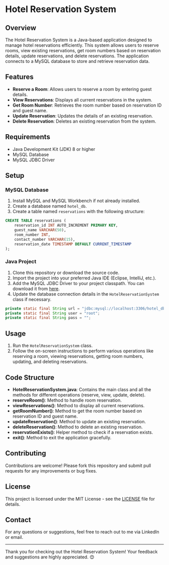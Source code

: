 # Hotel Reservation System

## Overview

The Hotel Reservation System is a Java-based application designed to manage hotel reservations efficiently. This system allows users to reserve rooms, view existing reservations, get room numbers based on reservation details, update reservations, and delete reservations. The application connects to a MySQL database to store and retrieve reservation data.

## Features

- **Reserve a Room**: Allows users to reserve a room by entering guest details.
- **View Reservations**: Displays all current reservations in the system.
- **Get Room Number**: Retrieves the room number based on reservation ID and guest name.
- **Update Reservation**: Updates the details of an existing reservation.
- **Delete Reservation**: Deletes an existing reservation from the system.

## Requirements

- Java Development Kit (JDK) 8 or higher
- MySQL Database
- MySQL JDBC Driver

## Setup

### MySQL Database

1. Install MySQL and MySQL Workbench if not already installed.
2. Create a database named `hotel_db`.
3. Create a table named `reservations` with the following structure:

```sql
CREATE TABLE reservations (
    reservation_id INT AUTO_INCREMENT PRIMARY KEY,
    guest_name VARCHAR(50),
    room_number INT,
    contact_number VARCHAR(15),
    reservation_date TIMESTAMP DEFAULT CURRENT_TIMESTAMP
);
```

### Java Project

1. Clone this repository or download the source code.
2. Import the project into your preferred Java IDE (Eclipse, IntelliJ, etc.).
3. Add the MySQL JDBC Driver to your project classpath. You can download it from [here](https://dev.mysql.com/downloads/connector/j/).
4. Update the database connection details in the `HotelReservationSystem` class if necessary.

```java
private static final String url = "jdbc:mysql://localhost:3306/hotel_db";
private static final String user = "root";
private static final String pass = "";
```

## Usage

1. Run the `HotelReservationSystem` class.
2. Follow the on-screen instructions to perform various operations like reserving a room, viewing reservations, getting room numbers, updating, and deleting reservations.

## Code Structure

- **HotelReservationSystem.java**: Contains the main class and all the methods for different operations (reserve, view, update, delete).
- **reserveRoom()**: Method to handle room reservation.
- **viewReservations()**: Method to display all current reservations.
- **getRoomNumber()**: Method to get the room number based on reservation ID and guest name.
- **updateReservation()**: Method to update an existing reservation.
- **deleteReservation()**: Method to delete an existing reservation.
- **reservationExists()**: Helper method to check if a reservation exists.
- **exit()**: Method to exit the application gracefully.

## Contributing

Contributions are welcome! Please fork this repository and submit pull requests for any improvements or bug fixes.

## License

This project is licensed under the MIT License - see the [LICENSE](LICENSE) file for details.

## Contact

For any questions or suggestions, feel free to reach out to me via LinkedIn or email.

---

Thank you for checking out the Hotel Reservation System! Your feedback and suggestions are highly appreciated. 😊
